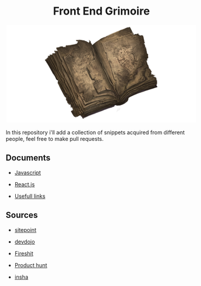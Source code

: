 # <div align="center"> Front End Grimoire </div>

<div align="center">
    <img src="icon.png" />
</div>

In this repository i'll add a collection of snippets acquired from different people, feel free to make pull requests.

## Documents

-   [Javascript](JAVASCRIPT.md)

-   [React.js](REACTJS.md)

-   [Usefull links](LINKS.md)

## Sources

-   [sitepoint](https://www.sitepoint.com/shorthand-javascript-techniques/)

-   [devdojo](https://devdojo.com/emmaturner/20-javascript-shorthand-to-save-time)

-   [Fireshit](https://youtu.be/TNhaISOUy6Q)

-   [Product hunt](https://www.producthunt.com/)

-   [insha](https://dev.to/insha/the-ultimate-cheat-sheet-list-for-web-developers-2i9i)